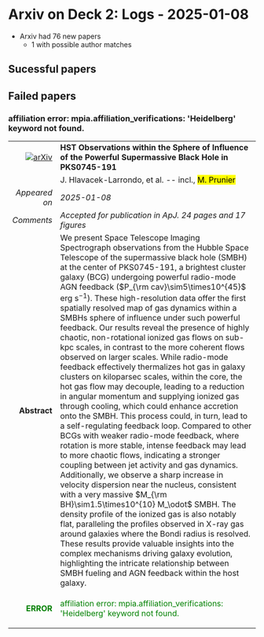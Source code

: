 # Arxiv on Deck 2: Logs - 2025-01-08

* Arxiv had 76 new papers
    * 1 with possible author matches

## Sucessful papers

## Failed papers

### affiliation error: mpia.affiliation_verifications: 'Heidelberg' keyword not found. 


|||
|---:|:---|
| [![arXiv](https://img.shields.io/badge/arXiv-2501.03339-b31b1b.svg)](https://arxiv.org/abs/2501.03339) | **HST Observations within the Sphere of Influence of the Powerful Supermassive Black Hole in PKS0745-191**  |
|| J. Hlavacek-Larrondo, et al. -- incl., <mark>M. Prunier</mark> |
|*Appeared on*| *2025-01-08*|
|*Comments*| *Accepted for publication in ApJ. 24 pages and 17 figures*|
|**Abstract**|            We present Space Telescope Imaging Spectrograph observations from the Hubble Space Telescope of the supermassive black hole (SMBH) at the center of PKS0745-191, a brightest cluster galaxy (BCG) undergoing powerful radio-mode AGN feedback ($P_{\rm cav}\sim5\times10^{45}$ erg s$^{-1}$). These high-resolution data offer the first spatially resolved map of gas dynamics within a SMBHs sphere of influence under such powerful feedback. Our results reveal the presence of highly chaotic, non-rotational ionized gas flows on sub-kpc scales, in contrast to the more coherent flows observed on larger scales. While radio-mode feedback effectively thermalizes hot gas in galaxy clusters on kiloparsec scales, within the core, the hot gas flow may decouple, leading to a reduction in angular momentum and supplying ionized gas through cooling, which could enhance accretion onto the SMBH. This process could, in turn, lead to a self-regulating feedback loop. Compared to other BCGs with weaker radio-mode feedback, where rotation is more stable, intense feedback may lead to more chaotic flows, indicating a stronger coupling between jet activity and gas dynamics. Additionally, we observe a sharp increase in velocity dispersion near the nucleus, consistent with a very massive $M_{\rm BH}\sim1.5\times10^{10} M_\odot$ SMBH. The density profile of the ionized gas is also notably flat, paralleling the profiles observed in X-ray gas around galaxies where the Bondi radius is resolved. These results provide valuable insights into the complex mechanisms driving galaxy evolution, highlighting the intricate relationship between SMBH fueling and AGN feedback within the host galaxy.         |
|<p style="color:green"> **ERROR** </p>| <p style="color:green">affiliation error: mpia.affiliation_verifications: 'Heidelberg' keyword not found.</p> |

